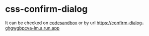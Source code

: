 # css-confirm-dialog
It can be checked on [codesandbox](https://codesandbox.io/s/eager-banzai-7z5ceb?file=/index.html) or by url https://confirm-dialog-ghgwgbpcva-lm.a.run.app
